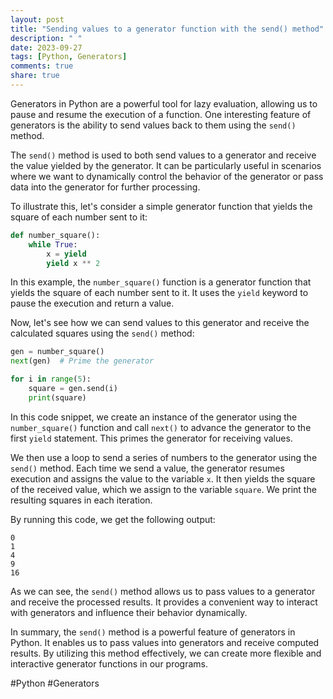 ```yaml
---
layout: post
title: "Sending values to a generator function with the send() method"
description: " "
date: 2023-09-27
tags: [Python, Generators]
comments: true
share: true
---
```


Generators in Python are a powerful tool for lazy evaluation, allowing us to pause and resume the execution of a function. One interesting feature of generators is the ability to send values back to them using the `send()` method.

The `send()` method is used to both send values to a generator and receive the value yielded by the generator. It can be particularly useful in scenarios where we want to dynamically control the behavior of the generator or pass data into the generator for further processing.

To illustrate this, let's consider a simple generator function that yields the square of each number sent to it:

```python
def number_square():
    while True:
        x = yield
        yield x ** 2
```

In this example, the `number_square()` function is a generator function that yields the square of each number sent to it. It uses the `yield` keyword to pause the execution and return a value.

Now, let's see how we can send values to this generator and receive the calculated squares using the `send()` method:

```python
gen = number_square()
next(gen)  # Prime the generator

for i in range(5):
    square = gen.send(i)
    print(square)
```

In this code snippet, we create an instance of the generator using the `number_square()` function and call `next()` to advance the generator to the first `yield` statement. This primes the generator for receiving values.

We then use a loop to send a series of numbers to the generator using the `send()` method. Each time we send a value, the generator resumes execution and assigns the value to the variable `x`. It then yields the square of the received value, which we assign to the variable `square`. We print the resulting squares in each iteration.

By running this code, we get the following output:

```
0
1
4
9
16
```

As we can see, the `send()` method allows us to pass values to a generator and receive the processed results. It provides a convenient way to interact with generators and influence their behavior dynamically.

In summary, the `send()` method is a powerful feature of generators in Python. It enables us to pass values into generators and receive computed results. By utilizing this method effectively, we can create more flexible and interactive generator functions in our programs.

#Python #Generators